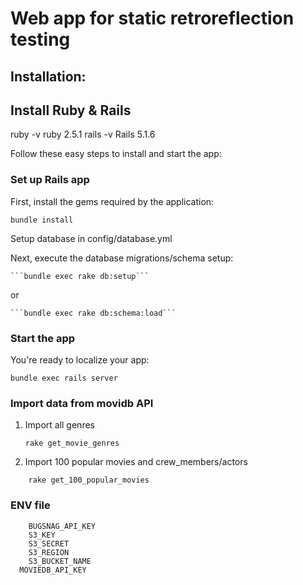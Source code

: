 # Web app for static retroreflection testing 



## Installation:

## Install Ruby & Rails
ruby -v ruby 2.5.1
rails -v Rails 5.1.6

Follow these easy steps to install and start the app:

### Set up Rails app

First, install the gems required by the application:

	bundle install 

Setup database in config/database.yml

	
Next, execute the database migrations/schema setup:

	```bundle exec rake db:setup```
or
  
	```bundle exec rake db:schema:load```
	

### Start the app

You're ready to localize your app:

   ```bundle exec rails server```
	

### Import data from movidb API 

1. Import all genres
  
	```rake get_movie_genres```
  
2. Import 100 popular movies and crew_members/actors  
```
	rake get_100_popular_movies
```

### ENV file
```
	BUGSNAG_API_KEY
	S3_KEY
	S3_SECRET
	S3_REGION
	S3_BUCKET_NAME
  MOVIEDB_API_KEY
```



	
